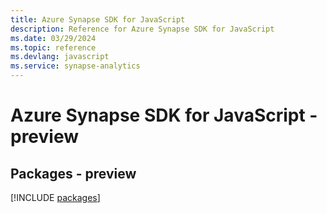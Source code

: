 ```yaml
---
title: Azure Synapse SDK for JavaScript
description: Reference for Azure Synapse SDK for JavaScript
ms.date: 03/29/2024
ms.topic: reference
ms.devlang: javascript
ms.service: synapse-analytics
---
```

# Azure Synapse SDK for JavaScript - preview
## Packages - preview
[!INCLUDE [packages](synapse-index.md)]